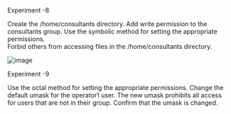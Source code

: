 Experiment -8

Create the /home/consultants directory. 
Add write permission to the consultants group. Use the 
symbolic method for setting the appropriate permissions.  
Forbid others from accessing files in 
the /home/consultants directory.


![image](https://github.com/user-attachments/assets/5de7130f-4993-4286-a491-6a0684c07488)


Experiment -9

Use the octal method for 
setting the appropriate permissions. 
Change the default umask for the operator1 user. The new 
umask prohibits all access for users that are not in their 
group. Confirm that the umask is changed. 
